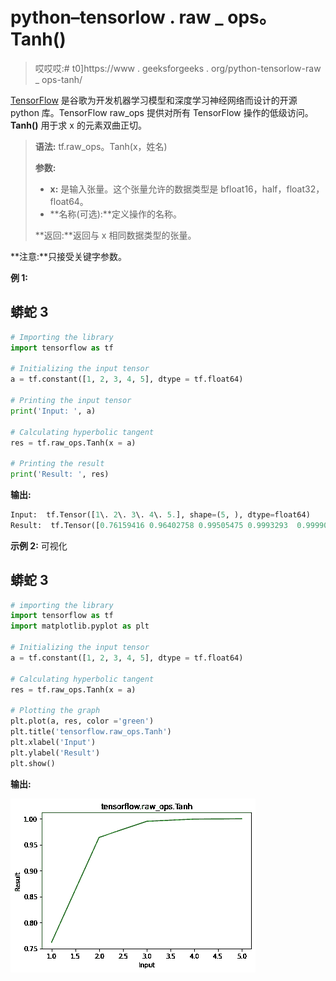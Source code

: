 # python–tensorlow . raw _ ops。Tanh()

> 哎哎哎:# t0]https://www . geeksforgeeks . org/python-tensorlow-raw _ ops-tanh/

[TensorFlow](https://www.geeksforgeeks.org/introduction-to-tensorflow/) 是谷歌为开发机器学习模型和深度学习神经网络而设计的开源 python 库。TensorFlow raw_ops 提供对所有 TensorFlow 操作的低级访问。 **Tanh()** 用于求 x 的元素双曲正切。

> **语法:** tf.raw_ops。Tanh(x，姓名)
> 
> **参数:**
> 
> *   **x:** 是输入张量。这个张量允许的数据类型是 bfloat16，half，float32，float64。
> *   **名称(可选):**定义操作的名称。
>     
> 
> **返回:**返回与 x 相同数据类型的张量。

**注意:**只接受关键字参数。

**例 1:**

## 蟒蛇 3

```py
# Importing the library
import tensorflow as tf

# Initializing the input tensor
a = tf.constant([1, 2, 3, 4, 5], dtype = tf.float64)

# Printing the input tensor
print('Input: ', a)

# Calculating hyperbolic tangent
res = tf.raw_ops.Tanh(x = a)

# Printing the result
print('Result: ', res)
```

**输出:**

```py
Input:  tf.Tensor([1\. 2\. 3\. 4\. 5.], shape=(5, ), dtype=float64)
Result:  tf.Tensor([0.76159416 0.96402758 0.99505475 0.9993293  0.9999092 ], shape=(5, ), dtype=float64)

```

**示例 2:** 可视化

## 蟒蛇 3

```py
# importing the library
import tensorflow as tf
import matplotlib.pyplot as plt

# Initializing the input tensor
a = tf.constant([1, 2, 3, 4, 5], dtype = tf.float64)

# Calculating hyperbolic tangent
res = tf.raw_ops.Tanh(x = a)

# Plotting the graph
plt.plot(a, res, color ='green')
plt.title('tensorflow.raw_ops.Tanh')
plt.xlabel('Input')
plt.ylabel('Result')
plt.show()
```

**输出:**

![](img/84487ddb5fa7516537d7b500265d369f.png)